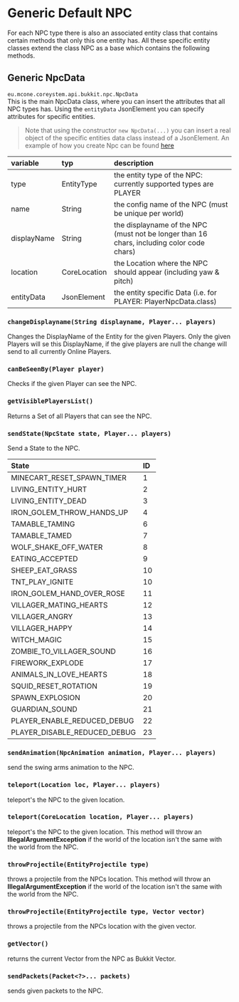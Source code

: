 # Generic Default NPC
For each NPC type there is also an associated entity class that contains certain methods that only this one entity has. 
All these specific entity classes extend the class NPC as a base which contains the following methods.

## Generic NpcData
`eu.mcone.coreystem.api.bukkit.npc.NpcData`  
This is the main NpcData class, where you can insert the attributes that all NPC types has.
Using the `entityData` JsonElement you can specify attributes for specific entities.
> Note that using the constructor `new NpcData(...)` 
> you can insert a real object of the specific entities data class instead of a JsonElement.
> An example of how you create Npc can be found [here](../#create-npc)

|  variable         | typ           | description | 
| :---              | :---          | :---          
| type              | EntityType    | the entity type of the NPC: currently supported types are PLAYER 
| name              | String        | the config name of the NPC (must be unique per world)   
| displayName       | String        | the displayname of the NPC (must not be longer than 16 chars, including color code chars)    
| location          | CoreLocation  | the Location where the NPC should appear (including yaw & pitch)
| entityData        | JsonElement   | the entity specific Data (i.e. for PLAYER: PlayerNpcData.class) 

### `changeDisplayname(String displayname, Player... players)`
Changes the DisplayName of the Entity for the given Players.
Only the given Players will se this DisplayName, if the give players are null the change will send to all currently Online Players.

### `canBeSeenBy(Player player)`
Checks if the given Player can see the NPC.

### `getVisiblePlayersList()`
Returns a Set of all Players that can see the NPC.

### `sendState(NpcState state, Player... players)`
Send a State to the NPC.

|  State                        | ID    |
| :---                          | :---  |
| MINECART_RESET_SPAWN_TIMER    |1      |
| LIVING_ENTITY_HURT            |2      |
| LIVING_ENTITY_DEAD            |3      |
| IRON_GOLEM_THROW_HANDS_UP     |4      |
| TAMABLE_TAMING                |6      |
| TAMABLE_TAMED                 |7      |
| WOLF_SHAKE_OFF_WATER          |8      |
| EATING_ACCEPTED               |9      |
| SHEEP_EAT_GRASS               |10     |
| TNT_PLAY_IGNITE               |10     |
| IRON_GOLEM_HAND_OVER_ROSE     |11     |
| VILLAGER_MATING_HEARTS        |12     |
| VILLAGER_ANGRY                |13     |
| VILLAGER_HAPPY                |14     |
| WITCH_MAGIC                   |15     |
| ZOMBIE_TO_VILLAGER_SOUND      |16     |
| FIREWORK_EXPLODE              |17     |
| ANIMALS_IN_LOVE_HEARTS        |18     |
| SQUID_RESET_ROTATION          |19     |
| SPAWN_EXPLOSION               |20     |
| GUARDIAN_SOUND                |21     |
| PLAYER_ENABLE_REDUCED_DEBUG   |22     |
| PLAYER_DISABLE_REDUCED_DEBUG  |23     |

### `sendAnimation(NpcAnimation animation, Player... players)`
send the swing arms animation to the NPC.

### `teleport(Location loc, Player... players)`
teleport's the NPC to the given location.

### `teleport(CoreLocation location, Player... players)`
teleport's the NPC to the given location.
This method will throw an **IllegalArgumentException** if the world of the location isn't the same with the world from the NPC.

### `throwProjectile(EntityProjectile type)`
throws a projectile from the NPCs location.
This method will throw an **IllegalArgumentException** if the world of the location isn't the same with the world from the NPC.

### `throwProjectile(EntityProjectile type, Vector vector)`
throws a projectile from the NPCs location with the given vector.

### `getVector()`
returns the current Vector from the NPC as Bukkit Vector.

### `sendPackets(Packet<?>... packets)`
sends given packets to the NPC.